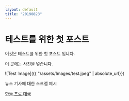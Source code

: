 ```yaml
---
layout: default
title: "20190823"
---
```


# 테스트를 위한 첫 포스트

이것은 테스트를 위한 첫 포스트 입니다.

이 곳에는 사진을 넣습니다. 

![Test Image]({{ "/assets/Images/test.jpeg" | absolute_url}})

뉴스 기사에 대한 스크랩 예시

[한돌 프로 대국](http://www.bloter.net/archives/329472)